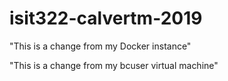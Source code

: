 # isit322-calvertm-2019

"This is a change from my Docker instance"

"This is a change from my bcuser virtual machine"

